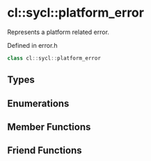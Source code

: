 ---
---
# cl::sycl::platform_error

Represents a platform related error. 

Defined in error.h

```cpp
class cl::sycl::platform_error
```

## Types

## Enumerations

## Member Functions


## Friend Functions

